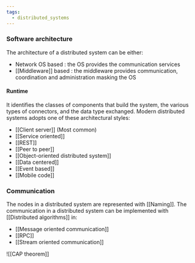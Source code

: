 ```yaml
---
tags:
  - distributed_systems
---
```

### Software architecture

The architecture of a distributed system can be either:
- Network OS based : the OS provides the communication services
- [[Middleware]] based : the middleware provides communication, coordination and administration masking the OS
#### Runtime

It identifies the classes of components that build the system, the various types of connectors, and the data type exchanged. Modern distributed systems adopts one of these architectural styles:
- [[Client server]] (Most common)
- [[Service oriented]]
- [[REST]]
- [[Peer to peer]]
- [[Object-oriented distributed system]]
- [[Data centered]]
- [[Event based]]
- [[Mobile code]]
### Communication

The nodes in a distributed system are represented with [[Naming]].
The communication in a distributed system can be implemented with [[Distributed algorithms]] in:
- [[Message oriented communication]]
- [[RPC]]
- [[Stream oriented communication]]

![[CAP theorem]]